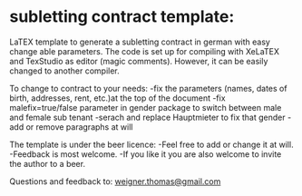 subletting contract template:
=============================

LaTEX template to generate a subletting contract in german with easy change able parameters.
The code is set up for compiling with XeLaTEX and TexStudio as editor (magic comments). However, it can be easily changed to another compiler.

To change to contract to your needs:
-fix the parameters (names, dates of birth, addresses, rent, etc.)at the top of the document
-fix malefix=true/false parameter in gender package to switch between male and female sub tenant
-serach and replace Hauptmieter to fix that gender
-add or remove paragraphs at will

The template is under the beer licence:
-Feel free to add or change it at will.
-Feedback is most welcome.
-If you like it you are also welcome to invite the author to a beer.

Questions and feedback to:
weigner.thomas@gmail.com
